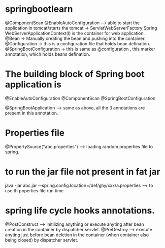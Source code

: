 # springbootlearn
@ComponentScan
@EnableAutoConfiguration --> able to start the application in tomcat/starts the tomcat -> ServletWebServerFactory
Spring WebServerApplicationContext(I) is the container for web application.
@Bean -> Manually creating the bean and pushing into the container.
@Configuration -> this is a configuration file that holds bean defination.
@SpringBootConfiguration -> this is same as @configuration , this marker annotation, which holds beans defination.

# The building block of Spring boot application is 
@EnableAutoConfiguration
@ComponentScan
@SpringBootConfiguration

@SpringBootApplication --> same as above, all the 3 annotations are present in this annotation.

# Properties file
@PropertySource("abc.properties")  --> loading random properties file to spring.

# to run the jar file not present in fat jar
java -jar abc.jar --spring.config.location=/def/ghy/xxx/a.properties  --> to use th poperties file run time

# spring life cycle hooks annotations.
@PostConstruct  --> initilizing anything or execute anyting after bean creation in the container by dispatcher servlet.
@PreDestroy --> execute anyting just before bean deletion in the container (when container also being closed) by dispatcher servlet.

